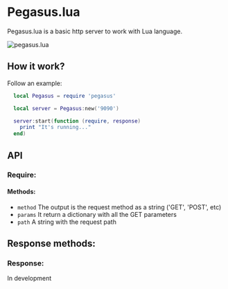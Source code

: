 # Pegasus.lua
Pegasus.lua is a basic http server to work with Lua language.

![pegasus.lua](http://evandrolg.github.io/pegasus.lua/pegasus.lua.svg)

## How it work?
Follow an example:
```lua
  local Pegasus = require 'pegasus'

  local server = Pegasus:new('9090')

  server:start(function (require, response) 
    print "It's running..."
  end)
```

## API
### Require:
#### Methods:
* <code>method</code> The output is the request method as a string ('GET', 'POST', etc)
* <code>params</code> It return a dictionary with all the GET parameters
* <code>path</code> A string with the request path

## Response methods:
### Response:
In development